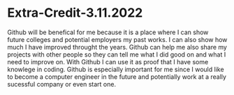# Extra-Credit-3.11.2022
Github will be benefical for me because it is a place where I can show future colleges and potential employers my past works. I can also show how much I have improved throught the years. Github can help me also share my projects with other people so they can tell me what I did good on and what I need to improve on. With Github I can use it as proof that I have some knowlege in coding. Github is especially important for me since I would like to become a computer engineer in the future and potentially work at a really sucessful company or even start one. 
